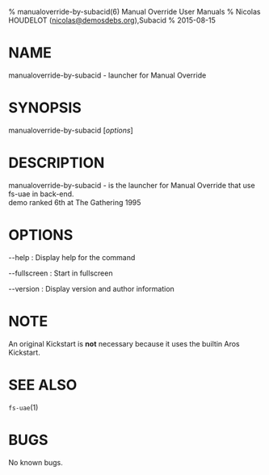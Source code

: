 % manualoverride-by-subacid(6) Manual Override User Manuals
% Nicolas HOUDELOT (nicolas@demosdebs.org),Subacid
% 2015-08-15

# NAME
manualoverride-by-subacid - launcher for Manual Override

# SYNOPSIS
manualoverride-by-subacid [*options*]

# DESCRIPTION
manualoverride-by-subacid - is the launcher for Manual Override that use fs-uae in back-end.  
demo ranked 6th at The Gathering 1995

# OPTIONS
\--help
:   Display help for the command

\--fullscreen
:   Start in fullscreen

\--version
:   Display version and author information

# NOTE
An original Kickstart is **not** necessary because it uses the builtin Aros Kickstart.

# SEE ALSO
`fs-uae`(1)

# BUGS
No known bugs.
